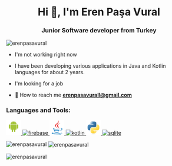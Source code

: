 <h1 align="center">Hi 👋, I'm Eren Paşa Vural</h1>
<h3 align="center">Junior Software developer from Turkey</h3>

<p align="left"> <img src="https://komarev.com/ghpvc/?username=erenpasavural&label=Profile%20views&color=0e75b6&style=flat" alt="erenpasavural" /> </p>

- I'm not working right now
- I have been developing various applications in Java and Kotlin languages for about 2 years.
- I'm looking for a job

- 💬 How to reach me **erenpasavurall@gmail.com**


<h3 align="left">Languages and Tools:</h3>
<p align="left"> <a href="https://developer.android.com" target="_blank" rel="noreferrer"> <img src="https://raw.githubusercontent.com/devicons/devicon/master/icons/android/android-original-wordmark.svg" alt="android" width="40" height="40"/> </a> <a href="https://firebase.google.com/" target="_blank" rel="noreferrer"> <img src="https://www.vectorlogo.zone/logos/firebase/firebase-icon.svg" alt="firebase" width="40" height="40"/> </a> <a href="https://www.java.com" target="_blank" rel="noreferrer"> <img src="https://raw.githubusercontent.com/devicons/devicon/master/icons/java/java-original.svg" alt="java" width="40" height="40"/> </a> <a href="https://kotlinlang.org" target="_blank" rel="noreferrer"> <img src="https://www.vectorlogo.zone/logos/kotlinlang/kotlinlang-icon.svg" alt="kotlin" width="40" height="40"/> </a> <a href="https://www.python.org" target="_blank" rel="noreferrer"> <img src="https://raw.githubusercontent.com/devicons/devicon/master/icons/python/python-original.svg" alt="python" width="40" height="40"/> </a> <a href="https://www.sqlite.org/" target="_blank" rel="noreferrer"> <img src="https://www.vectorlogo.zone/logos/sqlite/sqlite-icon.svg" alt="sqlite" width="40" height="40"/> </a> </p>

<p><img align="left" src="https://github-readme-stats.vercel.app/api/top-langs?username=erenpasavural&show_icons=true&locale=en&layout=compact" alt="erenpasavural" /></p>

<p>&nbsp;<img align="center" src="https://github-readme-stats.vercel.app/api?username=erenpasavural&show_icons=true&locale=en" alt="erenpasavural" /></p>

<p><img align="center" src="https://github-readme-streak-stats.herokuapp.com/?user=erenpasavural&" alt="erenpasavural" /></p>
